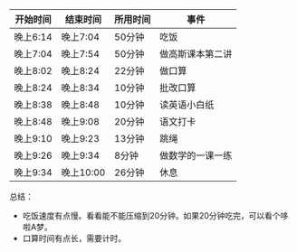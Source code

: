 
| 开始时间 | 结束时间 | 所用时间 | 事件 |
| -------- | -------- | -------- | ---- |
| 晚上6:14 | 晚上7:04 | 50分钟   | 吃饭 |
| 晚上7:04 | 晚上7:54 | 50分钟   | 做高斯课本第二讲 |
| 晚上8:02 | 晚上8:24 | 22分钟   | 做口算 |
| 晚上8:24 | 晚上8:34 | 10分钟   | 批改口算 |
| 晚上8:38 | 晚上8:48 | 10分钟   | 读英语小白纸 |
| 晚上8:48 | 晚上9:08 | 20分钟   | 语文打卡 |
| 晚上9:10 | 晚上9:23 | 13分钟   | 跳绳 |
| 晚上9:26 | 晚上9:34 | 8分钟    | 做数学的一课一练 |
| 晚上9:34 | 晚上10:00| 26分钟   | 休息 |

总结：

- 吃饭速度有点慢。看看能不能压缩到20分钟。如果20分钟吃完，可以看个哆啦A梦。
- 口算时间有点长，需要计时。

